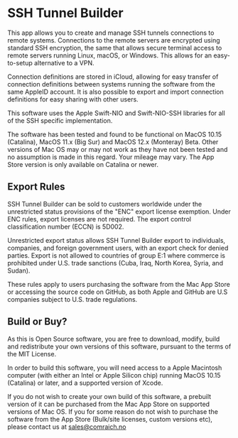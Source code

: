 # SSH Tunnel Builder

This app allows you to create and manage SSH tunnels connections to remote systems. Connections to the remote servers are encrypted using standard SSH encryption, the same that allows secure terminal access to remote servers running Linux, macOS, or Windows. This allows for an easy-to-setup alternative to a VPN.

Connection definitions are stored in iCloud, allowing for easy transfer of connection definitions between systems running the software from the same AppleID account. It is also possible to export and import connection definitions for easy sharing with other users.

This software uses the Apple Swift-NIO and Swift-NIO-SSH libraries for all of the SSH specific implementation. 

The software has been tested and found to be functional on MacOS 10.15 (Catalina), MacOS 11.x (Big Sur) and MacOS 12.x (Monteray) Beta. Other versions of Mac OS may or may not work as they have not been tested and no assumption is made in this regard. Your mileage may vary. The App Store version is only available on Catalina or newer.

## Export Rules

SSH Tunnel Builder can be sold to customers worldwide under the unrestricted status provisions of the "ENC" export license exemption. Under ENC rules, export licenses are not required. The export control classification number (ECCN) is 5D002.

Unrestricted export status allows SSH Tunnel Builder export to individuals, companies, and foreign government users, with an export check for denied parties. Export is not allowed to countries of group E:1 where commerce is prohibited under U.S. trade sanctions (Cuba, Iraq, North Korea, Syria, and Sudan).

These rules apply to users purchasing the software from the Mac App Store or accessing the source code on GitHub, as both Apple and GitHub are U.S companies subject to U.S. trade regulations. 

## Build or Buy?

As this is Open Source software, you are free to download, modify, build and redistribute your own versions of this software, pursuant to the terms of the MIT License.

In order to build this software, you will need access to a Apple Macintosh computer (with either an Intel or Apple Silicon chip) running MacOS 10.15 (Catalina) or later, and a supported version of Xcode.

If you do not wish to create your own build of this software, a prebuilt version of it can be purchased from the Mac App Store on supported versions of Mac OS. If you for some reason do not wish to purchase the software from the App Store (Bulk/site licenses, custom versions etc), please contact us at sales@comraich.no 
